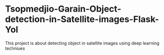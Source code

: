 # Tsopmedjio-Garain-Object-detection-in-Satellite-images-Flask-Yol
This project is about detecting object in satellite images using deep learning techniues
